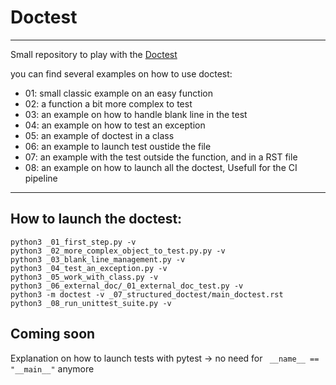 # Doctest

-----
 Small repository to play with the [Doctest](https://docs.python.org/3/library/doctest.html)

you can find several examples on how to use doctest:

* 01: small classic example on an easy function
* 02: a function a bit more complex to test
* 03: an example on how to handle blank line in the test
* 04: an example on how to test an exception
* 05: an example of doctest in a class
* 06: an example to launch test oustide the file
* 07: an example with the test outside the function, and in a RST file
* 08: an example on how to launch all the doctest, Usefull for the CI pipeline

----- 
## How to launch the doctest: 

```shell
python3 _01_first_step.py -v
python3 _02_more_complex_object_to_test.py.py -v
python3 _03_blank_line_management.py -v
python3 _04_test_an_exception.py -v
python3 _05_work_with_class.py -v
python3 _06_external_doc/_01_external_doc_test.py -v 
python3 -m doctest -v _07_structured_doctest/main_doctest.rst
python3 _08_run_unittest_suite.py -v
```


## Coming soon

Explanation on how to launch tests with pytest -> no need for ` __name__ == "__main__"` anymore
